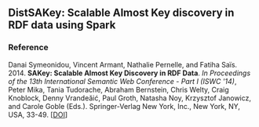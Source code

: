 ## DistSAKey: Scalable Almost Key discovery in RDF data using Spark

### Reference
Danai Symeonidou, Vincent Armant, Nathalie Pernelle, and Fatiha Saïs. 2014. **SAKey: Scalable Almost Key Discovery in RDF Data**. _In Proceedings of the 13th International Semantic Web Conference - Part I (ISWC '14)_, Peter Mika, Tania Tudorache, Abraham Bernstein, Chris Welty, Craig Knoblock, Denny Vrandeăić, Paul Groth, Natasha Noy, Krzysztof Janowicz, and Carole Goble (Eds.). Springer-Verlag New York, Inc., New York, NY, USA, 33-49. [[DOI](http://dx.doi.org/10.1007/978-3-319-11964-9_3)]